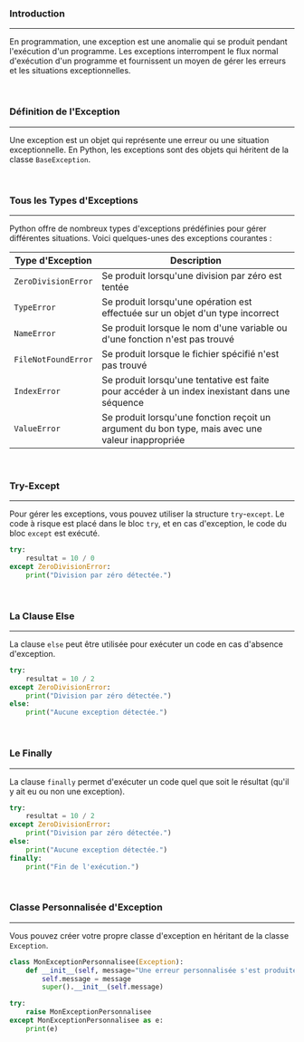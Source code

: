 ### Introduction

---

En programmation, une exception est une anomalie qui se produit pendant l'exécution d'un programme. Les exceptions interrompent le flux normal d'exécution d'un programme et fournissent un moyen de gérer les erreurs et les situations exceptionnelles.

<br>

### Définition de l'Exception

---

Une exception est un objet qui représente une erreur ou une situation exceptionnelle. En Python, les exceptions sont des objets qui héritent de la classe `BaseException`.

<br>

### Tous les Types d'Exceptions

---

Python offre de nombreux types d'exceptions prédéfinies pour gérer différentes situations. Voici quelques-unes des exceptions courantes :

| Type d'Exception    | Description                                                                                      |
| ------------------- | ------------------------------------------------------------------------------------------------ |
| `ZeroDivisionError` | Se produit lorsqu'une division par zéro est tentée                                               |
| `TypeError`         | Se produit lorsqu'une opération est effectuée sur un objet d'un type incorrect                   |
| `NameError`         | Se produit lorsque le nom d'une variable ou d'une fonction n'est pas trouvé                      |
| `FileNotFoundError` | Se produit lorsque le fichier spécifié n'est pas trouvé                                          |
| `IndexError`        | Se produit lorsqu'une tentative est faite pour accéder à un index inexistant dans une séquence   |
| `ValueError`        | Se produit lorsqu'une fonction reçoit un argument du bon type, mais avec une valeur inappropriée |

<br>

### Try-Except

---

Pour gérer les exceptions, vous pouvez utiliser la structure `try`-`except`. Le code à risque est placé dans le bloc `try`, et en cas d'exception, le code du bloc `except` est exécuté.

```python
try:
    resultat = 10 / 0
except ZeroDivisionError:
    print("Division par zéro détectée.")
```

<br>

### La Clause Else

---

La clause `else` peut être utilisée pour exécuter un code en cas d'absence d'exception.

```python
try:
    resultat = 10 / 2
except ZeroDivisionError:
    print("Division par zéro détectée.")
else:
    print("Aucune exception détectée.")
```

<br>

### Le Finally

---

La clause `finally` permet d'exécuter un code quel que soit le résultat (qu'il y ait eu ou non une exception).

```python
try:
    resultat = 10 / 2
except ZeroDivisionError:
    print("Division par zéro détectée.")
else:
    print("Aucune exception détectée.")
finally:
    print("Fin de l'exécution.")
```

<br>

### Classe Personnalisée d'Exception

---

Vous pouvez créer votre propre classe d'exception en héritant de la classe `Exception`.

```python
class MonExceptionPersonnalisee(Exception):
    def __init__(self, message="Une erreur personnalisée s'est produite."):
        self.message = message
        super().__init__(self.message)

try:
    raise MonExceptionPersonnalisee
except MonExceptionPersonnalisee as e:
    print(e)
```
